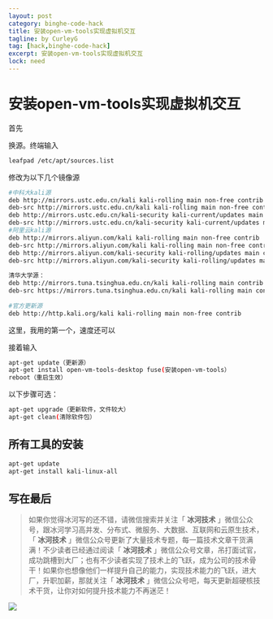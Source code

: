 ```yaml
---
layout: post
category: binghe-code-hack
title: 安装open-vm-tools实现虚拟机交互
tagline: by CurleyG
tag: [hack,binghe-code-hack]
excerpt: 安装open-vm-tools实现虚拟机交互
lock: need
---
```


# 安装open-vm-tools实现虚拟机交互

首先

换源。终端输入 

```bash
leafpad /etc/apt/sources.list
```

修改为以下几个镜像源

```bash
#中科大kali源
deb http://mirrors.ustc.edu.cn/kali kali-rolling main non-free contrib
deb-src http://mirrors.ustc.edu.cn/kali kali-rolling main non-free contrib
deb http://mirrors.ustc.edu.cn/kali-security kali-current/updates main contrib non-free
deb-src http://mirrors.ustc.edu.cn/kali-security kali-current/updates main contrib non-free
#阿里云kali源
deb http://mirrors.aliyun.com/kali kali-rolling main non-free contrib
deb-src http://mirrors.aliyun.com/kali kali-rolling main non-free contrib
deb http://mirrors.aliyun.com/kali-security kali-rolling/updates main contrib non-free
deb-src http://mirrors.aliyun.com/kali-security kali-rolling/updates main contrib non-free
 
清华大学源：
deb http://mirrors.tuna.tsinghua.edu.cn/kali kali-rolling main contrib non-free
deb-src https://mirrors.tuna.tsinghua.edu.cn/kali kali-rolling main contrib non-free
 
#官方更新源
deb http://http.kali.org/kali kali-rolling main non-free contrib
```

这里，我用的第一个，速度还可以

接着输入

```bash
apt-get update（更新源）
apt-get install open-vm-tools-desktop fuse(安装open-vm-tools）
reboot（重启生效）
```

以下步骤可选：

```bash
apt-get upgrade（更新软件，文件较大）
apt-get clean(清除软件包）
```

## 所有工具的安装

```bash
apt-get update
apt-get install kali-linux-all
```


## 写在最后

> 如果你觉得冰河写的还不错，请微信搜索并关注「 **冰河技术** 」微信公众号，跟冰河学习高并发、分布式、微服务、大数据、互联网和云原生技术，「 **冰河技术** 」微信公众号更新了大量技术专题，每一篇技术文章干货满满！不少读者已经通过阅读「 **冰河技术** 」微信公众号文章，吊打面试官，成功跳槽到大厂；也有不少读者实现了技术上的飞跃，成为公司的技术骨干！如果你也想像他们一样提升自己的能力，实现技术能力的飞跃，进大厂，升职加薪，那就关注「 **冰河技术** 」微信公众号吧，每天更新超硬核技术干货，让你对如何提升技术能力不再迷茫！


![](https://img-blog.csdnimg.cn/20200906013715889.png)
